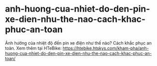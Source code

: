 # anh-huong-cua-nhiet-do-den-pin-xe-dien-nhu-the-nao-cach-khac-phuc-an-toan
Ảnh hưởng của nhiệt độ đến pin xe điện như thế nào? Cách khắc phục an toàn. Xem thêm tại HTeBike: https://htebike.htskys.com/kham-pha/anh-huong-cua-nhiet-do-den-pin-xe-dien-nhu-the-nao-cach-khac-phuc-an-toan/
